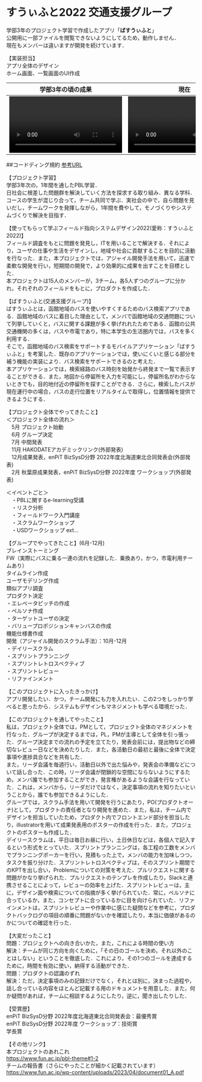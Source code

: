 # すうぃふと2022 交通支援グループ
学部3年のプロジェクト学習で作成したアプリ「**ばすうぃふと**」<br>
公開用に一部ファイルを閲覧できないようにしてるため，動作しません．<br>
現在もメンバーは違いますが開発を続けています．<br>

【実装担当】<br>
アプリ全体のデザイン<br>
ホーム画面、一覧画面のUI作成<br>


|学部3年の頃の成果|現在|
|:-:|:-:|
|<video src="https://github.com/user-attachments/assets/10fafe35-2885-4b5e-9fb2-ba6cc67af577">|<video src="https://github.com/user-attachments/assets/503aadb9-474b-40df-ac1d-1aec915979cf">|

##コードディング規約
[参考URL](https://trinitas.tech/2021/02/03/1007/)<br>

【プロジェクト学習】<br>
学部3年次の，1年間を通したPBL学習．<br>
日社会に根差した問題群を解決していく方法を探求する取り組み．異なる学科．コースの学生が混じり合って，チーム共同で学ぶ．実社会の中で，自ら問題を見いだし，チームワークを発揮しながら，1年間を費やして，モノづくりやシステムづくりで解決を目指す．

【使ってもらって学ぶフィールド指向システムデザイン2022(愛称：すうぃふと2022)】<br>
フィールド調査をもとに問題を発見し，ITを用いることで解決する．それにより，ユーザの仕事や生活をデザインし，地域や社会に貢献することを目的に活動を行なった．また，本プロジェクトでは，アジャイル開発手法を用いて，迅速で柔軟な開発を行い，短期間の開発で，より効果的に成果を出すことを目標とした．<br>
本プロジェクトは15人のメンバーが，3チーム，各5人ずつのグループに分かれ，それぞれのフィールドをもとに，プロダクトを作成した．

【ばすうぃふと(交通支援グループ)】<br>
ばすうぃふとは，函館地域のバスを使いやすくするためのバス検索アプリである．函館地域のバスに着目した理由として，メンバで函館地域の交通問題について列挙していくと，バスに関する課題が多く挙げれれたためである．函館の公共交通機関の多くは，バスや市電であり，特に本学生の生活圏内では，バスを多く利用する．<br>
そこで，函館地域のバス検索をサポートするモバイルアプリケーション「ばすうぃふと」を考案した．既存のアプリケーションでは，使いにくいと感じる部分を補う機能の実装により．バス検索をサポートできるのと考えた．<br>
本アプリケーションでは，検索経路のバス時刻を始発から終発まで一覧で表示することができる．また，地図から停留所を入力を可能にし，停留所名がわからないときでも，目的地付近の停留所を探すことができる．さらに，検索したバスが現在運行中の場合，バスの走行位置をリアルタイムで取得し，位置情報を提供できるようにする．

【プロジェクト全体でやってきたこと】<br>
＜プロジェクト全体の流れ＞<br>
　5月 プロジェクト始動<br>
　6月 グループ決定<br>
　7月 中間発表<br>
　11月 HAKODATEアカデミックリンク(外部発表)<br>
　12月成果発表，enPiT BizSysD分野 2022年度北海道東北合同発表会(外部発表)<br>
　2月 秋葉原成果発表，enPiT BizSysD分野 2022年度 ワークショップ(外部発表)<br>

＜イベントごと＞<br>
　・PBLに関するe-learning受講<br>
　・リスク分析<br>
　・フィールドワーク入門講座<br>
　・スクラムワークショップ<br>
　・USDワークショップ ext…

【グループでやってきたこと】(6月-12月)<br>
ブレインストーミング<br>
FW（実際にバスに乗る一連の流れを記録した．乗換あり，かつ，市電利用チームあり）<br>
タイムライン作成<br>
ユーザモデリング作成<br>
類似アプリ調査<br>
プロダクト決定<br>
・エレベータピッチの作成<br>
・ペルソナ作成<br>
・ターゲットユーザの決定<br>
・バリュープロポジションキャンバスの作成<br>
機能仕様書作成<br>
開発（アジャイル開発のスクラム手法）：10月-12月<br>
・デイリースクラム<br>
・スプリントプランニング<br>
・スプリントレトロスペクティブ<br>
・スプリントレビュー<br>
・リファインメント

【このプロジェクトに入ったきっかけ】<br>
アプリ開発したい．かつ，チーム開発にも力を入れたい．この2つをしっかり学べると思ったから．システムもデザインもマネジメントも学べる環境だった．

【このプロジェクトを通してやったこと】<br>
私は，プロジェクト全体では，PMとして，プロジェクト全体のマネジメントを行なった．グループが決定するまでは，PL，PMが主導として全体を引っ張った．グループ決定までの流れの予定を立てたり，発表会前には，提出物などの締切なレビュー日などを決めたりした．また，各活動日の最初と最後に全体で決定事項や進捗具合などを共有した．<br>
また，リーダ会議を毎週行い，活動日以外で出た悩みや，発表会の準備などについて話し合った．この時，リーダ会議が閉鎖的な空間にならないようにするため，メンバ誰でも参加することができ，発言権があるような会議を行なっていた．これは，メンバから，リーダだけではなく，決定事項の流れを知りたいということから，誰でも参加できるようにした．<br>
グループでは，スクラム手法を用いて開発を行うにあたり，PO(プロダクトオーナ)として，プロダクトの責任者となり開発を進めた．また，私は，チーム内でデザインを担当していたため，プロダクト内でフロントエンド部分を担当したり，illustratorを用いて成果発表用のポスターの作成を行った．また，プロジェクトのポスターも作成した．<br>
デイリースクラムは，平日は毎日お昼に行い，土日休日などは，各個人で記入するという形式をとっていた．スプリントプランニングは，各工程の工数をメンバでプランニングポーカーを行い，見積もった上で，メンバの能力を加味しつつ，タスクを振り分けた．スプリントレトロスペクティブは，そのスプリント期間でのKPTを出し合い，Problemについての対策を考えた．プルリクエストに関する問題がかなり挙げられた．プルリクエストのテンプレを作成したり，Slackと連携させることによって，レビューの効率を上げた．スプリントレビューは，主に，デザイン面や検索についての指摘が多く挙げられていた．常に，ペルソナに合っているか，また，コンセプトに合っているかに目を向けられていた．リファインメントは，スプリントレビューや作業中に感じた疑問などを参考に，プロダクトバックログの項目の順番に問題がないかを確認したり，本当に価値があるのかについての確認を行った．

【大変だったこと】<br>
問題：プロジェクトへの向き合いかた，また，これによる時間の使い方<br>
解決：チームが同じ方向を向くために，「その日のゴールを決め，それ以外のことはしない」ということを徹底した．これにより，その1つのゴールを達成するために，時間を有効に使い，納得する活動ができた．<br>
問題：プロダクトの認識のずれ<br>
解決：ただ，決定事項のみの記録だけでなく，それとは別に，決まった過程や，話し合っている内容をほとんど記載する用のドキュメントを用意した．また，何か疑問があれば，チームに相談するようにしたり，逆に，聞き出したりした．

【受賞歴】<br>
enPiT BizSysD分野 2022年度北海道東北合同発表会：最優秀賞<br>
enPiT BizSysD分野 2022年度 ワークショップ：技術賞<br>
学長賞

【その他リンク】<br>
本プロジェクトのあれこれ<br>
https://www.fun.ac.jp/pbl-theme#1-2<br>
チームの報告書（さらにやったことが細かく記載されています）<br>
https://www.fun.ac.jp/wp-content/uploads/2023/04/document01_A.pdf
